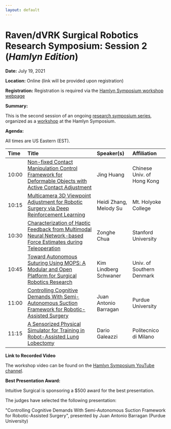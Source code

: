```yaml
---
layout: default
---
```


# Raven/dVRK Surgical Robotics Research Symposium: Session 2 (*Hamlyn Edition*)

**Date:**  July 19, 2021

**Location:** Online (link will be provided upon registration)

**Registration:** Registration is required via the [Hamlyn Symposium workshop webpage](https://hamlynsymposium.org/events/raven-dvrk-surgical-robotics-research/)

**Summary:**

This is the second session of an ongoing [research symposium series](../crtk-2021-research-symposium.md),
organized as a [workshop](https://hamlynsymposium.org/events/raven-dvrk-surgical-robotics-research/)
at the Hamlyn Symposium.

**Agenda:**

All times are US Eastern (EST).

| Time  | Title        | Speaker(s)  | Affiliation|
|:------|:-------------|:------------|:--------------|
| 10:00 | [Non-fixed Contact Manipulation Control Framework for Deformable Objects with Active Contact Adjustment](./deformable-object-manipulation.md) | Jing Huang  | Chinese Univ. of Hong Kong |
| 10:15 | [Multicamera 3D Viewpoint Adjustment for Robotic Surgery via Deep Reinforcement Learning](./multi-camera-viewpoint.md)  | Heidi Zhang, Melody Su   | Mt. Holyoke College     |
| 10:30 | [Characterization of Haptic Feedback from  Multimodal Neural Network-based Force Estimates during Teleoperation](./nn-haptic-feedback.md) | Zonghe Chua | Stanford University |
| 10:45 | [Toward Autonomous Suturing Using MOPS: A Modular and Open Platform for Surgical Robotics Research](./mops-autonomous-suturing.md) | Kim Lindberg Schwaner | Univ. of Southern Denmark |
| 11:00 | [Controlling Cognitive Demands With Semi-Autonomous Suction Framework for Robotic-Assisted Surgery](./semi-autonomous-suction.md) | Juan Antonio Barragan | Purdue University |
| 11:15 | [A Sensorized Physical Simulator for Training in Robot-Assisted Lung Lobectomy](./sensorized-training.md) | Dario Galeazzi | Politecnico di Milano |

**Link to Recorded Video**

The workshop video can be found on the [Hamlyn Symposium YouTube channel](https://youtu.be/apddu_CtdKo).

**Best Presentation Award:**

Intuitive Surgical is sponsoring a $500 award for the best presentation.

The judges have selected the following presentation:

"Controlling Cognitive Demands With Semi-Autonomous Suction Framework for Robotic-Assisted Surgery", presented by Juan Antonio Barragan (Purdue University)
